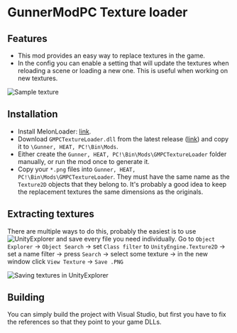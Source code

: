# GunnerModPC Texture loader

## Features
- This mod provides an easy way to replace textures in the game.
- In the config you can enable a setting that will update the textures when reloading a scene or loading a new one. This is useful when working on new textures.

![Sample texture](https://github.com/Andrix44/GMPCTextureLoader/assets/13806656/a7597b6b-1008-4e67-96cc-69c9aa2e1f46)

## Installation
- Install MelonLoader: [link](https://github.com/LavaGang/MelonLoader.Installer/blob/master/README.md#how-to-install-re-install-or-update-melonloader).
- Download `GMPCTextureLoader.dll` from the latest release ([link](https://github.com/Andrix44/GMPCTextureLoader/releases/latest)) and copy it to `\Gunner, HEAT, PC!\Bin\Mods`.
- Either create the `Gunner, HEAT, PC!\Bin\Mods\GMPCTextureLoader` folder manually, or run the mod once to generate it.
- Copy your `*.png` files into `Gunner, HEAT, PC!\Bin\Mods\GMPCTextureLoader`. They must have the same name as the `Texture2D` objects that they belong to. It's probably a good idea to keep the replacement textures the same dimensions as the originals.

## Extracting textures
There are multiple ways to do this, probably the easiest is to use ![UnityExplorer](https://github.com/sinai-dev/UnityExplorer) and save every file you need individually.
Go to `Object Explorer` -> `Object Search` -> set `Class filter` to `UnityEngine.Texture2D` -> set a name filter -> press `Search` -> select some texture -> in the new window click `View Texture` -> `Save .PNG`

![Saving textures in UnityExplorer](https://github.com/Andrix44/GMPCTextureLoader/assets/13806656/db5ca46e-560c-48b5-89c1-62184bb3336c)

## Building
You can simply build the project with Visual Studio, but first you have to fix the references so that they point to your game DLLs.
